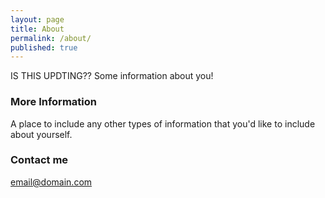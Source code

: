 ```yaml
---
layout: page
title: About
permalink: /about/
published: true
---
```


IS THIS UPDTING?? Some information about you!

### More Information

A place to include any other types of information that you'd like to include about yourself.

### Contact me

[email@domain.com](mailto:email@domain.com)
